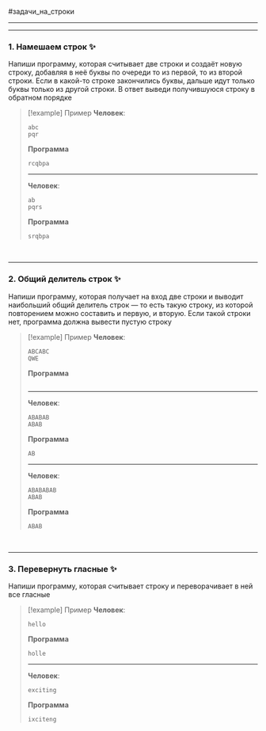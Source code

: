 #задачи_на_строки

- - -

- - -

### 1. Намешаем строк ✨

Напиши программу, которая считывает две строки и создаёт новую строку, добавляя в неё буквы по очереди то из первой, то из второй строки. Если в какой-то строке закончились буквы, дальше идут только буквы только из другой строки. В ответ выведи получившуюся строку в обратном порядке

>[!example] Пример
>**Человек**:
>```
>abc
>pqr
>```
>
>**Программа**
>```
>rcqbpa
>```
>- - -
>**Человек**:
>```
>ab
>pqrs
>```
>
>**Программа**
>```
>srqbpa
>```

&nbsp;

- - -


### 2. Общий делитель строк ✨

Напиши программу, которая получает на вход две строки и выводит наибольший общий делитель строк — то есть такую строку, из которой повторением можно составить и первую, и вторую. Если такой строки нет, программа должна вывести пустую строку

>[!example] Пример
>**Человек**:
>```
>ABCABC
>QWE
>```
>
>**Программа**
>```
>
>```
>- - -
>**Человек**:
>```
>ABABAB
>ABAB
>```
>
>**Программа**
>```
>AB
>```
>- - -
>**Человек**:
>```
>ABABABAB
>ABAB
>```
>
>**Программа**
>```
>ABAB
>```

&nbsp;

- - -

### 3. Перевернуть гласные ✨

Напиши программу, которая считывает строку и переворачивает в ней все гласные

>[!example] Пример
>**Человек**:
>```
>hello
>```
>
>**Программа**
>```
>holle
>```
>- - -
>**Человек**:
>```
>exciting
>```
>
>**Программа**
>```
>ixciteng
>```

